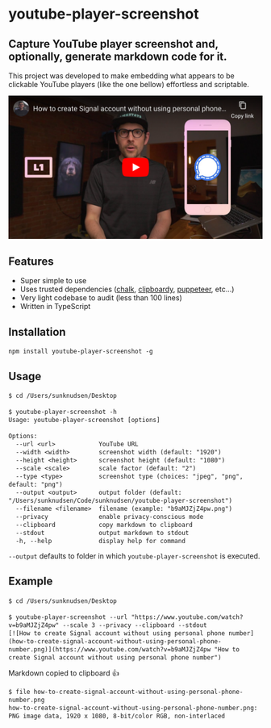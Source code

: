 # youtube-player-screenshot

## Capture YouTube player screenshot and, optionally, generate markdown code for it.

This project was developed to make embedding what appears to be clickable YouTube players (like the one bellow) effortless and scriptable.

[![How to create Signal account without using personal phone number - YouTube](how-to-create-signal-account-without-using-personal-phone-number.png)](https://www.youtube.com/watch?v=b9aMJZjZ4pw "How to create Signal account without using personal phone number - YouTube")

## Features

- Super simple to use
- Uses trusted dependencies ([chalk](https://www.npmjs.com/package/chalk), [clipboardy](https://www.npmjs.com/package/clipboardy), [puppeteer](https://www.npmjs.com/package/puppeteer), etc...)
- Very light codebase to audit (less than 100 lines)
- Written in TypeScript

## Installation

```shell
npm install youtube-player-screenshot -g
```

## Usage

```console
$ cd /Users/sunknudsen/Desktop

$ youtube-player-screenshot -h
Usage: youtube-player-screenshot [options]

Options:
  --url <url>            YouTube URL
  --width <width>        screenshot width (default: "1920")
  --height <height>      screenshot height (default: "1080")
  --scale <scale>        scale factor (default: "2")
  --type <type>          screenshot type (choices: "jpeg", "png", default: "png")
  --output <output>      output folder (default: "/Users/sunknudsen/Code/sunknudsen/youtube-player-screenshot")
  --filename <filename>  filename (example: "b9aMJZjZ4pw.png")
  --privacy              enable privacy-conscious mode
  --clipboard            copy markdown to clipboard
  --stdout               output markdown to stdout
  -h, --help             display help for command
```

`--output` defaults to folder in which `youtube-player-screenshot` is executed.

## Example

```console
$ cd /Users/sunknudsen/Desktop

$ youtube-player-screenshot --url "https://www.youtube.com/watch?v=b9aMJZjZ4pw" --scale 3 --privacy --clipboard --stdout
[![How to create Signal account without using personal phone number](how-to-create-signal-account-without-using-personal-phone-number.png)](https://www.youtube.com/watch?v=b9aMJZjZ4pw "How to create Signal account without using personal phone number")
```

Markdown copied to clipboard 👍

```console
$ file how-to-create-signal-account-without-using-personal-phone-number.png
how-to-create-signal-account-without-using-personal-phone-number.png: PNG image data, 1920 x 1080, 8-bit/color RGB, non-interlaced
```
